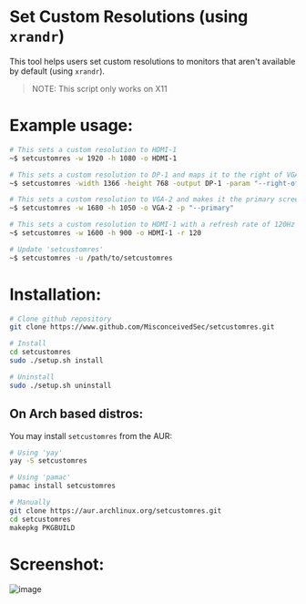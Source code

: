 # Set Custom Resolutions (using `xrandr`)
This tool helps users set custom resolutions to monitors that aren't available by default (using `xrandr`).
>NOTE: This script only works on X11
# Example usage:
```bash
# This sets a custom resolution to HDMI-1
~$ setcustomres -w 1920 -h 1080 -o HDMI-1

# This sets a custom resolution to DP-1 and maps it to the right of VGA-1
~$ setcustomres -width 1366 -height 768 -output DP-1 -param "--right-of VGA-1"

# This sets a custom resolution to VGA-2 and makes it the primary screen
~$ setcustomres -w 1680 -h 1050 -o VGA-2 -p "--primary"

# This sets a custom resolution to HDMI-1 with a refresh rate of 120Hz
~$ setcustomres -w 1600 -h 900 -o HDMI-1 -r 120

# Update 'setcustomres'
~$ setcustomres -u /path/to/setcustomres
```
# Installation:
```bash
# Clone github repository
git clone https://www.github.com/MisconceivedSec/setcustomres.git

# Install
cd setcustomres
sudo ./setup.sh install

# Uninstall
sudo ./setup.sh uninstall
```
## On Arch based distros:
You may install `setcustomres` from the AUR:
```bash
# Using 'yay'
yay -S setcustomres

# Using 'pamac'
pamac install setcustomres

# Manually
git clone https://aur.archlinux.org/setcustomres.git
cd setcustomres
makepkg PKGBUILD
```
# Screenshot:
![image](https://i.imgur.com/gZO7LVs.png)